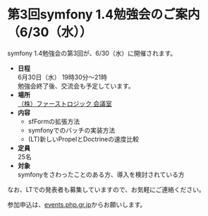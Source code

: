 第3回symfony 1.4勉強会のご案内（6/30（水））
===================================================================

symfony 1.4勉強会の第3回が、6/30（水）に開催されます。

- **日程**<br />
  6月30日（水） 19時30分～21時<br />
  勉強会終了後、交流会も予定しています。
- **場所**<br />
  [（株）ファーストロジック 会議室](http://www.firstlogic.co.jp/about/index.html#map)
- **内容**<br />
  - sfFormの拡張方法
  - symfonyでのバッチの実装方法
  - (LT)新しいPropelとDoctrineの速度比較
- **定員**<br />
  25名
- **対象**<br />
  symfonyをさわったことのある方、導入を検討されている方


なお、LTでの発表者も募集していますので、お気軽にご連絡ください。

参加申込は、[events.php.gr.jp](http://events.php.gr.jp/events/show/98)からお願いします。

